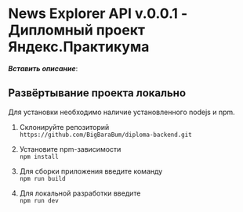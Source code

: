 # News Explorer API v.0.0.1 - Дипломный проект Яндекс.Практикума

<strong>*Вставить описание*</strong>: 

## Развёртывание проекта локально
Для установки необходимо наличие установленного nodejs и npm.

1. Склонируйте репозиторий<br>
`https://github.com/BigBaraBum/diploma-backend.git`

2. Установите npm-зависимости<br>
`npm install`

3. Для сборки приложения введите команду<br>
`npm run build`

4. Для локальной разработки введите<br>
`npm run dev`
